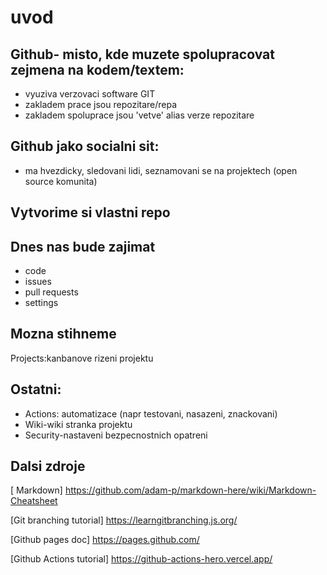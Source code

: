 # uvod

## Github- misto, kde muzete spolupracovat zejmena  na kodem/textem:
* vyuziva verzovaci software GIT
* zakladem prace jsou repozitare/repa
* zakladem spoluprace jsou 'vetve' alias verze repozitare

## Github jako socialni sit:
* ma hvezdicky, sledovani lidi, seznamovani se na projektech (open source komunita)

## Vytvorime si vlastni repo

## Dnes nas bude zajimat
  * code
  * issues
  * pull requests
  * settings

## Mozna stihneme
Projects:kanbanove rizeni projektu

## Ostatni: 
* Actions: automatizace (napr testovani, nasazeni, znackovani)
* Wiki-wiki stranka projektu
* Security-nastaveni bezpecnostnich opatreni

## Dalsi zdroje
[ Markdown] https://github.com/adam-p/markdown-here/wiki/Markdown-Cheatsheet

[Git branching tutorial] https://learngitbranching.js.org/

[Github pages doc] https://pages.github.com/

[Github Actions tutorial] https://github-actions-hero.vercel.app/
